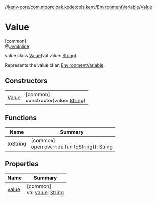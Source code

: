 //[kenv-core](../../../../index.md)/[com.mooncloak.kodetools.kenv](../../index.md)/[EnvironmentVariable](../index.md)/[Value](index.md)

# Value

[common]\
@[JvmInline](https://kotlinlang.org/api/latest/jvm/stdlib/kotlin.jvm/-jvm-inline/index.html)

value class [Value](index.md)(val value: [String](https://kotlinlang.org/api/latest/jvm/stdlib/kotlin/-string/index.html))

Represents the value of an [EnvironmentVariable](../index.md).

## Constructors

| | |
|---|---|
| [Value](-value.md) | [common]<br>constructor(value: [String](https://kotlinlang.org/api/latest/jvm/stdlib/kotlin/-string/index.html)) |

## Functions

| Name | Summary |
|---|---|
| [toString](to-string.md) | [common]<br>open override fun [toString](to-string.md)(): [String](https://kotlinlang.org/api/latest/jvm/stdlib/kotlin/-string/index.html) |

## Properties

| Name | Summary |
|---|---|
| [value](value.md) | [common]<br>val [value](value.md): [String](https://kotlinlang.org/api/latest/jvm/stdlib/kotlin/-string/index.html) |
